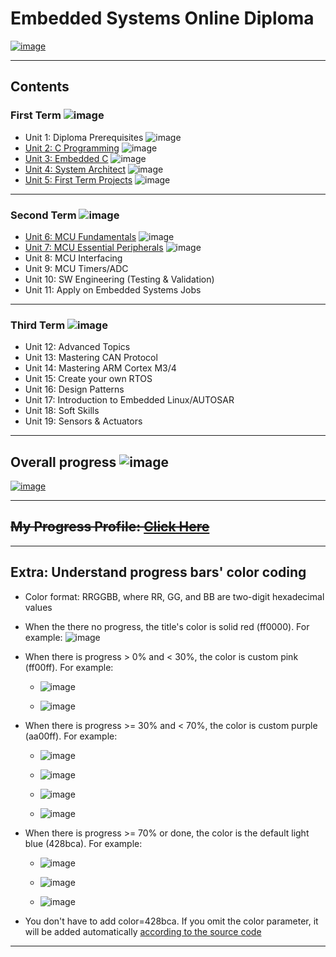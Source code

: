# Embedded Systems Online Diploma

[![image](https://drive.google.com/uc?export=view&id=1Bcpl5OGMCVsqHlF52MFKXuOHNEaKHi92)](https://www.learn-in-depth.com/online-diploma/mahmoudhamdy.eeng%40gmail.com)

---

## Contents

### First Term ![image](https://progress-bar.xyz/100/?width=120&title=Done)

- Unit 1: Diploma Prerequisites ![image](https://progress-bar.xyz/100/?width=120&prefix=No+Exercises+)
- [Unit 2: C Programming](02_C_Programming) ![image](https://progress-bar.xyz/100/?width=120)
- [Unit 3: Embedded C](03_Embedded_C) ![image](https://progress-bar.xyz/100/?width=120)
- [Unit 4: System Architect](04_System_Architect) ![image](https://progress-bar.xyz/100/?width=120)
- [Unit 5: First Term Projects](05_First_Term_Projects) ![image](https://progress-bar.xyz/100/?width=120)

---

### Second Term ![image](https://progress-bar.xyz/15/?width=120&title=In+progress&color=ff00ff)

- [Unit 6: MCU Fundamentals](06_MCU_Fundamentals) ![image](https://progress-bar.xyz/100/?width=120)
- [Unit 7: MCU Essential Peripherals](07_MCU_Essential_Peripherals) ![image](https://progress-bar.xyz/25/?width=120)
- Unit 8: MCU Interfacing
- Unit 9: MCU Timers/ADC
- Unit 10: SW Engineering (Testing & Validation)
- Unit 11: Apply on Embedded Systems Jobs

---

### Third Term ![image](https://progress-bar.xyz/0/?width=120&title=Not+started&color=ff0000)

- Unit 12: Advanced Topics
- Unit 13: Mastering CAN Protocol
- Unit 14: Mastering ARM Cortex M3/4
- Unit 15: Create your own RTOS
- Unit 16: Design Patterns
- Unit 17: Introduction to Embedded Linux/AUTOSAR
- Unit 18: Soft Skills
- Unit 19: Sensors & Actuators

---

## Overall progress ![image](https://progress-bar.xyz/1/?scale=3&title=Terms&width=240&suffix=/3&color=aa00ff)

[![image](https://drive.google.com/uc?export=view&id=1qTXTpJsj6YJ5VBOsCaO1HplVbzycyApE)](https://www.learn-in-depth.com/online-diploma/mahmoudhamdy.eeng%40gmail.com)

---

## ~~My Progress Profile: [Click Here](https://www.learn-in-depth.com/online-diploma/mahmoudhamdy.eeng%40gmail.com)~~

---

## Extra: Understand progress bars' color coding

- Color format: RRGGBB, where RR, GG, and BB are two-digit hexadecimal values
- When the there no progress, the title's color is solid red (ff0000). For example: ![image](https://progress-bar.xyz/0/?width=120&title=Not+started&color=ff0000)

- When there is progress > 0% and < 30%, the color is custom pink (ff00ff). For example:
  - ![image](https://progress-bar.xyz/15/?width=120&title=In+progress&color=ff00ff)

  - ![image](https://progress-bar.xyz/29/?width=120&title=In+progress&color=ff00ff)

- When there is progress >= 30% and < 70%, the color is custom purple (aa00ff). For example:
  - ![image](https://progress-bar.xyz/30/?width=120&title=In+progress&color=aa00ff)

  - ![image](https://progress-bar.xyz/69/?width=120&title=In+progress&color=aa00ff)

  - ![image](https://progress-bar.xyz/1/?scale=3&title=Terms&width=240&suffix=/3&color=aa00ff)

  - ![image](https://progress-bar.xyz/2/?scale=3&title=Terms&width=240&suffix=/3&color=aa00ff)

- When there is progress >= 70% or done, the color is the default light blue (428bca). For example:

  - ![image](https://progress-bar.xyz/75/?width=120&title=In+progress&color=428bca)
  
  - ![image](https://progress-bar.xyz/95/?width=120&title=In+progress)
  
  - ![image](https://progress-bar.xyz/100/?width=120&title=Done)

- You don't have to add color=428bca. If you omit the color parameter, it will be added automatically [according to the source code](https://github.com/guibranco/progressbar/blob/1e478553452c7e6b05c461db1b9002cb48cb6026/app.py#L54C29-L54C35)

---
